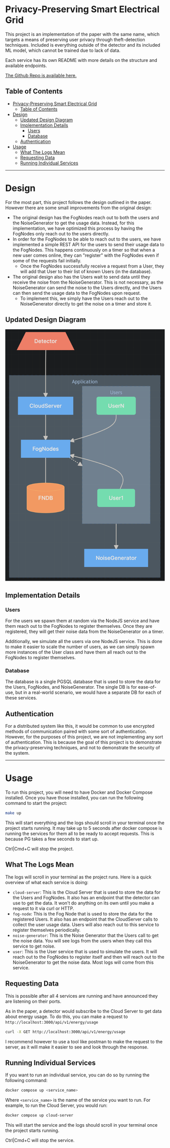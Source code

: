 # Privacy-Preserving Smart Electrical Grid

This project is an implementation of the paper with the same name, which targets a means of preserving user privacy through theft-detection techniques. Included is everything outside of the detector and its included ML model, which cannot be trained due to lack of data.

Each service has its own README with more details on the structure and available endpoints.

[The Github Repo is available here.](https://github.com/joeldevelops/DPT-smart-grid-privacy)

## Table of Contents

- [Privacy-Preserving Smart Electrical Grid](#privacy-preserving-smart-electrical-grid)
  - [Table of Contents](#table-of-contents)
- [Design](#design)
  - [Updated Design Diagram](#updated-design-diagram)
  - [Implementation Details](#implementation-details)
    - [Users](#users)
    - [Database](#database)
  - [Authentication](#authentication)
- [Usage](#usage)
  - [What The Logs Mean](#what-the-logs-mean)
  - [Requesting Data](#requesting-data)
  - [Running Individual Services](#running-individual-services)


---

# Design

For the most part, this project follows the design outlined in the paper. However there are some small improvements from the original design:

- The original design has the FogNodes reach out to both the users and the NoiseGenerator to get the usage data. Instead, for this implementation, we have optimized this process by having the FogNodes only reach out to the users directly.
- In order for the FogNodes to be able to reach out to the users, we have implemented a simple REST API for the users to send their usage data to the FogNodes. This happens continuously on a timer so that when a new user comes online, they can "register" with the FogNodes even if some of the requests fail initially.
  - Once the FogNodes successfully receive a request from a User, they will add that User to their list of known Users (in the database).
- The original design also has the Users wait to send data until they receive the noise from the NoiseGenerator. This is not necessary, as the NoiseGenerator can send the noise to the Users directly, and the Users can then send the usage data to the FogNodes upon request.
  - To implement this, we simply have the Users reach out to the NoiseGenerator directly to get the noise on a timer and store it.

## Updated Design Diagram

![Updated Design Diagram](./docs/updated_design_diagram.png)

## Implementation Details

### Users

For the users we spawn them at random via the NodeJS service and have them reach out to the FogNodes to register themselves. Once they are registered, they will get their noise data from the NoiseGenerator on a timer.

Additionally, we simulate all the users via one NodeJS service. This is done to make it easier to scale the number of users, as we can simply spawn more instances of the User class and have them all reach out to the FogNodes to register themselves.

### Database

The database is a single PGSQL database that is used to store the data for the Users, FogNodes, and NoiseGenerator. The single DB is for ease-of-use, but in a real-world scenario, we would have a separate DB for each of these services.

## Authentication

For a distributed system like this, it would be common to use encrypted methods of communication paired with some sort of authentication. However, for the purposes of this project, we are not implementing any sort of authentication. This is because the goal of this project is to demonstrate the privacy-preserving techniques, and not to demonstrate the security of the system.

---

# Usage

To run this project, you will need to have Docker and Docker Compose installed. Once you have those installed, you can run the following command to start the project:

```bash
make up
```

This will start everything and the logs should scroll in your terminal once the project starts running. It may take up to 5 seconds after docker compose is running the services for them all to be ready to accept requests. This is because PG takes a few seconds to start up.

Ctrl|Cmd+C will stop the project.

## What The Logs Mean

The logs will scroll in your terminal as the project runs. Here is a quick overview of what each service is doing:

- `cloud-server`: This is the Cloud Server that is used to store the data for the Users and FogNodes. It also has an endpoint that the detector can use to get the data. It won't do anything on its own until you make a request to it via curl or HTTP.
- `fog-node`: This is the Fog Node that is used to store the data for the registered Users. It also has an endpoint that the CloudServer calls to collect the user usage data. Users will also reach out to this service to register themselves periodically.
- `noise-generator`: This is the Noise Generator that the Users call to get the noise data. You will see logs from the users when they call this service to get noise.
- `user`: This is the User service that is used to simulate the users. It will reach out to the FogNodes to register itself and then will reach out to the NoiseGenerator to get the noise data. Most logs will come from this service.

## Requesting Data

This is possible after all 4 services are running and have announced they are listening on their ports.

As in the paper, a detector would subscribe to the Cloud Server to get data about energy usage. To do this, you can make a request to `http://localhost:3000/api/v1/energy/usage`

```bash
curl -X GET http://localhost:3000/api/v1/energy/usage
```

I recommend however to use a tool like postman to make the request to the server, as it will make it easier to see and look through the response.

## Running Individual Services

If you want to run an individual service, you can do so by running the following command:

```bash
docker compose up <service_name>
```

Where `<service_name>` is the name of the service you want to run. For example, to run the Cloud Server, you would run:

```bash
docker compose up cloud-server
```

This will start the service and the logs should scroll in your terminal once the project starts running.

Ctrl|Cmd+C will stop the service.